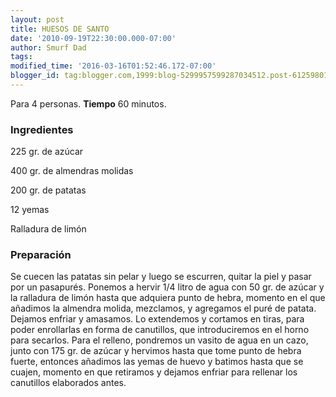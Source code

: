 ```yaml
---
layout: post
title: HUESOS DE SANTO
date: '2010-09-19T22:30:00.000-07:00'
author: Smurf Dad
tags: 
modified_time: '2016-03-16T01:52:46.172-07:00'
blogger_id: tag:blogger.com,1999:blog-5299957599287034512.post-612598013515518310
---
```


Para 4 personas.
<b>Tiempo</b> 60 minutos.

<h3>Ingredientes</h3>

225 gr. de azúcar

400 gr. de almendras molidas

200 gr. de patatas

12 yemas

Ralladura de limón

<h3>Preparación</h3>

Se cuecen las patatas sin pelar y luego se escurren, quitar la piel y pasar por un pasapurés. Ponemos a hervir 1/4 litro de agua con 50 gr. de azúcar y la ralladura de limón hasta que adquiera punto de hebra, momento en el que añadimos la almendra molida, mezclamos, y agregamos el puré de patata. Dejamos enfriar y amasamos. Lo extendemos y cortamos en tiras, para poder enrollarlas en forma de canutillos, que introduciremos en el horno para secarlos. Para el relleno, pondremos un vasito de agua en un cazo, junto con 175 gr. de azúcar y hervimos hasta que tome punto de hebra fuerte, entonces añadimos las yemas de huevo y batimos hasta que se cuajen, momento en que retiramos y dejamos enfriar para rellenar los canutillos elaborados antes.

